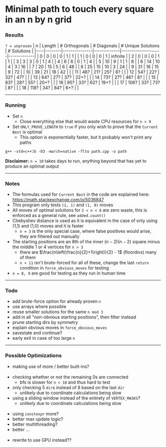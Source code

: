 # Minimal path to touch every square in an n by n grid

### Results
`? = unproven`
| n  | Length | # Orthogonals | # Diagonals | # Unique Solutions | # Solutions |
|----|--------|---------------|-------------|--------------------|-------------|
| 0  | 0      | 0             | 0           | 1                  | 1           |
| 1  | 0      | 0             | 0           | 1                  | infinite    |
| 2  | 0      | 0             | 0           | 1                  | 1           |
| 3  | 3      | 3             | 0           | 1                  | 4           |
| 4  | 6      | 6             | 0           | 1                  | 4           |
| 5  | 10     | 9             | 1           | 1                  | 8           |
| 6  | 14     | 10            | 4           | 3                  | 16          |
| 7  | 20     | 15            | 5           | 6                  | 48          |
| 8  | 25     | 15            | 10          | 3                  | 24          |
| 9  | 31     | 16            | 15          | 9                  | 72          |
| 10 | 39     | 21            | 18          | 42                 |             |
| 11 | 46?    | 21?           | 25?         | 8?                 |             |
| 12 | 54?    | 22?           | 32?         | 47?                |             |
| 13 | 64?    | 27?           | 37?         | 22+?               |             |
| 14 | 73?    | 27?           | 46?         | 8?                 |             |
| 15 | 83?    | 28?           | 55?         | 20+?               |             |
| 16 | 95?    | 33?           | 62?         | 19+?               |             |
| 17 | 106?   | 33?           | 73?         | 8?                 |             |
| 18 | 118?   | 34?           | 84?         | 6+?                |             |

---

### Running
- Set `n`
  - Close everything else that would waste CPU resources for `n > 9`
- Set `ONLY_PROVE_LENGTH` to `true` if you only wish to prove that the `Current Best` is optimal
  - This option is exponentially faster, but it probably won't print any paths
```ps
g++ -std=c++2b -O3 -march=native -flto path.cpp -o path
```
**Disclaimer:** `n = 10` takes days to run, anything beyond that has yet to produce an optimal output

---

### Notes
- The formulas used for `Current Best` in the code are explained here: https://math.stackexchange.com/q/5036847
- This program only tests `(1, 1)` and `(1, 0)` moves
- All moves of optimal solutions for `3 < n < 8` are zero waste, this is enforced as a general rule, see `added.count()`
- Chebyshev distance is used as it is equivalent in the case of only using (1,1) and (1,0) moves and it is faster
  - `n = 3` is the only special case, where false positives would arise, they are filtered out manually
- The starting positions are an 8th of the inner $(n - 2)(n - 2)$ square minus the middle 1 or 4 vertices for `n > 3`
  - there are $\frac{n\left(\frac{n}{2}+1\right)}{2} - 1$ (floordivs) many of them
  - `n < 11` isn't brute-forced for all of these, change the last `return` condition in `force_obvious_moves` for testing
- `n = 8, 9` are good for testing as they run in human time

---

### Todo
- add brute-force option for already proven `n`
- use arrays where possible
- reuse smaller solutions for the same `n mod 3`
- add in all "non-obvious starting positions", then filter instead
- prune starting dirs by symmetry
- explain obvious moves in `force_obvious_moves`
- savestate and continue?
- early exit in case of too large `n`

---

### Possible Optimizations
- making use of more / better built-ins?
  <br><br>
- checking whether or not the remaining 0s are connected
  - bfs is slower for `n < 10` and thus hard to test
- only checking 5 `dir`s instead of 8 based on the last `dir`
  - unlikely due to coordinate calculations being slow
- using a sliding window instead of the entirety of `VERTEX_MASKS`?
  - unlikely due to coordinate calculations being slow
  <br><br>
- using `constexpr` more?
- better max update logic?
- better multithreading?
- better ...
  <br><br>
- rewrite to use GPU instead??
